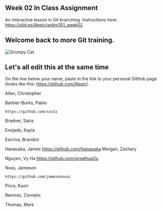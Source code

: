 ## Week 02 In Class Assignment

An interactive lesson in Git branching. Instructions here: https://slid.es/illepic/wdim351_week02

## Welcome back to more Git training.

![Grumpy Cat](https://dl.dropbox.com/u/115284/wdim351/week02/tard.jpg "Tard")

## Let's all edit this at the same time

On the line below your name, paste in the link to your personal GitHub page (looks like this: https://github.com/illepic).

Allen, Christopher

Barbier-Burks, Pablo

	https://github.com/svitz
	
Bradner, Saira

Enojado, Kayla

Escriva, Brandon

Hanauska, James
https://github.com/jhanauska
Morgan, Zachary

Nguyen, Vy Ha
https://github.com/greathug2u

Nuss, Jameson

	https://github.com/jamesonnuss

Price, Kaori

Ramirez, Cornelio

Thomas, Mark
